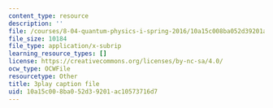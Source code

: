 ```yaml
---
content_type: resource
description: ''
file: /courses/8-04-quantum-physics-i-spring-2016/10a15c008ba052d39201ac10573716d7_2EV1vJAAo8M.vtt
file_size: 10184
file_type: application/x-subrip
learning_resource_types: []
license: https://creativecommons.org/licenses/by-nc-sa/4.0/
ocw_type: OCWFile
resourcetype: Other
title: 3play caption file
uid: 10a15c00-8ba0-52d3-9201-ac10573716d7
---
```

